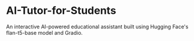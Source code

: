 # AI-Tutor-for-Students
An interactive AI-powered educational assistant built using Hugging Face's flan-t5-base model and Gradio.
